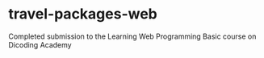 # travel-packages-web
Completed submission to the Learning Web Programming Basic course on Dicoding Academy
